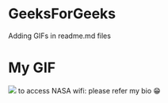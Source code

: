 # GeeksForGeeks
Adding GIFs in readme.md files

# My GIF
![](https://media.tenor.com/Imk7sukjSnkAAAAd/fnaf.gif)
to access NASA wifi: please refer my bio 😁
